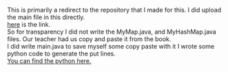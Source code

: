 <p> 
This is primarily a redirect to the repository that I made for this. I did upload the main file in this directly.</br> 
<a href='https://github.com/Dmarabito/Data-Structures-Lab-6'> here</a> is the link. </br>
So for transparency I did not write the MyMap.java, and MyHashMap.java files. Our teacher had us copy and paste it from the book.</br>
I did write main.java to save myself some copy paste with it I wrote some python code to generate the put lines.</br>
<a href='https://github.com/Dmarabito/Daniel-Marabito-s-Portfolio/tree/main/Python/SimpleCodeEditor'>You can  find the python here.</a>
</p>
